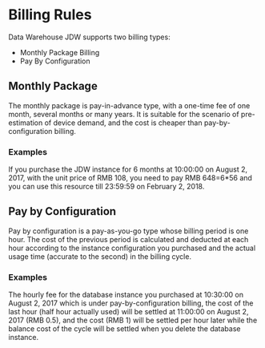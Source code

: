 # Billing Rules

Data Warehouse JDW supports two billing types:

- Monthly Package Billing
- Pay By Configuration

## Monthly Package

The monthly package is pay-in-advance type, with a one-time fee of one month, several months or many years. It is suitable for the scenario of pre-estimation of device demand, and the cost is cheaper than pay-by-configuration billing.

### Examples

If you purchase the JDW instance for 6 months at 10:00:00 on August 2, 2017, with the unit price of RMB 108, you need to pay RMB 648=6*56 and you can use this resource till 23:59:59 on February 2, 2018.

## Pay by Configuration

Pay by configuration is a pay-as-you-go type whose billing period is one hour. The cost of the previous period is calculated and deducted at each hour according to the instance configuration you purchased and the actual usage time (accurate to the second) in the billing cycle.

### Examples

The hourly fee for the database instance you purchased at 10:30:00 on August 2, 2017 which is under pay-by-configuration billing, the cost of the last hour (half hour actually used) will be settled at 11:00:00 on August 2, 2017 (RMB 0.5), and the cost (RMB 1) will be settled per hour later while the balance cost of the cycle will be settled when you delete the database instance.